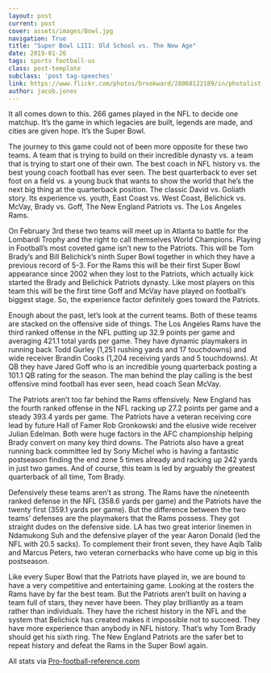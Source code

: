 ```yaml
---
layout: post
current: post
cover: assets/images/Bowl.jpg
navigation: True
title: "Super Bowl LIII: Old School vs. The New Age"
date: 2019-01-26
tags: sports football-us
class: post-template
subclass: 'post tag-speeches'
link: https://www.flickr.com/photos/brookward/28068122189/in/photolist-JLhsRc-2cAeu7k-QsoCh3-2cvMys1-K7kfFz-2afHW2k-28uzpe2-Eqw5kH-JyxPGc-Fqos5y-22oQgvV-28QANwb-NQ12PH-Eu7zX2-22kA7Yv-2bcsfLr-NPZmYg-246o4xb-2bcsQdg-QBTNUx-2cAeUhV-2bcsQ4Z-249hNzX-27S7f2f-FWGVuC-25cjssb-2egpQWf-2bCiorw-M9t5wS-F5qQcL-JadScZ-GKMPab-22FqQWP-22XJaiN-PmV2xK-2bXp488-2cbNC5x-NPZUvz-236XEjj-262noj2-2d8m6yY-RB7DwY-29MT6qy-PLW33M-2aSpMwj-2d7Uo5T-2dE3WT6-2cUQAjX-29FJ7PL-2dW9dxM
author: jacob.jones
---
```

It all comes down to this. 266 games played in the NFL to decide one matchup. It’s the game in which legacies are built, legends are made, and cities are given hope. It’s the Super Bowl.

The journey to this game could not of been more opposite for these two teams. A team that is trying to build on their incredible dynasty vs. a team that is trying to start one of their own. The best coach in NFL history vs. the best young coach football has ever seen. The best quarterback to ever set foot on a field vs. a young buck that wants to show the world that he’s the next big thing at the quarterback position. The classic David vs. Goliath story. Its experience vs. youth, East Coast vs. West Coast, Belichick vs. McVay, Brady vs. Goff, The New England Patriots vs. The Los Angeles Rams.

On February 3rd these two teams will meet up in Atlanta to battle for the Lombardi Trophy and the right to call themselves World Champions. Playing in Football’s most coveted game isn’t new to the Patriots. This will be Tom Brady’s and Bill Belichick’s ninth Super Bowl together in which they have a previous record of 5-3. For the Rams this will be their first Super Bowl appearance since 2002 when they lost to the Patriots, which actually kick started the Brady and Belichick Patriots dynasty. Like most players on this team this will be the first time Goff and McVay have played on football’s biggest stage. So, the experience factor definitely goes toward the Patriots.

Enough about the past, let’s look at the current teams. Both of these teams are stacked on the offensive side of things. The Los Angeles Rams have the third ranked offense in the NFL putting up 32.9 points per game and averaging 421.1 total yards per game. They have dynamic playmakers in running back Todd Gurley (1,251 rushing yards and 17 touchdowns) and wide receiver Brandin Cooks (1,204 receiving yards and 5 touchdowns). At QB they have Jared Goff who is an incredible young quarterback posting a 101.1 QB rating for the season. The man behind the play calling is the best offensive mind football has ever seen, head coach Sean McVay.

The Patriots aren’t too far behind the Rams offensively. New England has the fourth ranked offense in the NFL racking up 27.2 points per game and a steady 393.4 yards per game. The Patriots have a veteran receiving core lead by future Hall of Famer Rob Gronkowski and the elusive wide receiver Julian Edelman. Both were huge factors in the AFC championship helping Brady convert on many key third downs. The Patriots also have a great running back committee led by Sony Michel who is having a fantastic postseason finding the end zone 5 times already and racking up 242 yards in just two games. And of course, this team is led by arguably the greatest quarterback of all time, Tom Brady.

Defensively these teams aren’t as strong. The Rams have the nineteenth ranked defense in the NFL (358.6 yards per game) and the Patriots have the twenty first (359.1 yards per game). But the difference between the two teams’ defenses are the playmakers that the Rams possess. They got straight dudes on the defensive side. LA has two great interior linemen in Ndamukong Suh and the defensive player of the year Aaron Donald (led the NFL with 20.5 sacks). To complement their front seven, they have Aqib Talib and Marcus Peters, two veteran cornerbacks who have come up big in this postseason.

Like every Super Bowl that the Patriots have played in, we are bound to have a very competitive and entertaining game. Looking at the rosters the Rams have by far the best team. But the Patriots aren’t built on having a team full of stars, they never have been. They play brilliantly as a team rather than individuals. They have the richest history in the NFL and the system that Belichick has created makes it impossible not to succeed. They have more experience than anybody in NFL history. That’s why Tom Brady should get his sixth ring. The New England Patriots are the safer bet to repeat history and defeat the Rams in the Super Bowl again.



All stats via [Pro-football-reference.com](http://pro-football-reference.com/)
